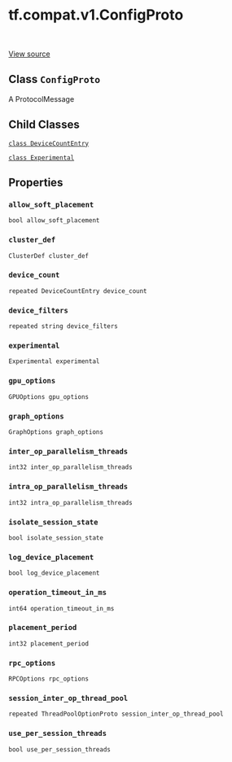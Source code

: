 <div itemscope itemtype="http://developers.google.com/ReferenceObject">
<meta itemprop="name" content="tf.compat.v1.ConfigProto" />
<meta itemprop="path" content="Stable" />
<meta itemprop="property" content="DeviceCountEntry"/>
<meta itemprop="property" content="Experimental"/>
<meta itemprop="property" content="allow_soft_placement"/>
<meta itemprop="property" content="cluster_def"/>
<meta itemprop="property" content="device_count"/>
<meta itemprop="property" content="device_filters"/>
<meta itemprop="property" content="experimental"/>
<meta itemprop="property" content="gpu_options"/>
<meta itemprop="property" content="graph_options"/>
<meta itemprop="property" content="inter_op_parallelism_threads"/>
<meta itemprop="property" content="intra_op_parallelism_threads"/>
<meta itemprop="property" content="isolate_session_state"/>
<meta itemprop="property" content="log_device_placement"/>
<meta itemprop="property" content="operation_timeout_in_ms"/>
<meta itemprop="property" content="placement_period"/>
<meta itemprop="property" content="rpc_options"/>
<meta itemprop="property" content="session_inter_op_thread_pool"/>
<meta itemprop="property" content="use_per_session_threads"/>
</div>

# tf.compat.v1.ConfigProto

<!-- Insert buttons and diff -->

<table class="tfo-notebook-buttons tfo-api" align="left">
</table>

<a target="_blank" href="/code/stable/tensorflow/core/protobuf/config.proto">View source</a>



## Class `ConfigProto`

A ProtocolMessage



<!-- Placeholder for "Used in" -->


## Child Classes
[`class DeviceCountEntry`](../../../tf/compat/v1/ConfigProto/DeviceCountEntry.md)

[`class Experimental`](../../../tf/compat/v1/ConfigProto/Experimental.md)

## Properties

<h3 id="allow_soft_placement"><code>allow_soft_placement</code></h3>

`bool allow_soft_placement`


<h3 id="cluster_def"><code>cluster_def</code></h3>

`ClusterDef cluster_def`


<h3 id="device_count"><code>device_count</code></h3>

`repeated DeviceCountEntry device_count`


<h3 id="device_filters"><code>device_filters</code></h3>

`repeated string device_filters`


<h3 id="experimental"><code>experimental</code></h3>

`Experimental experimental`


<h3 id="gpu_options"><code>gpu_options</code></h3>

`GPUOptions gpu_options`


<h3 id="graph_options"><code>graph_options</code></h3>

`GraphOptions graph_options`


<h3 id="inter_op_parallelism_threads"><code>inter_op_parallelism_threads</code></h3>

`int32 inter_op_parallelism_threads`


<h3 id="intra_op_parallelism_threads"><code>intra_op_parallelism_threads</code></h3>

`int32 intra_op_parallelism_threads`


<h3 id="isolate_session_state"><code>isolate_session_state</code></h3>

`bool isolate_session_state`


<h3 id="log_device_placement"><code>log_device_placement</code></h3>

`bool log_device_placement`


<h3 id="operation_timeout_in_ms"><code>operation_timeout_in_ms</code></h3>

`int64 operation_timeout_in_ms`


<h3 id="placement_period"><code>placement_period</code></h3>

`int32 placement_period`


<h3 id="rpc_options"><code>rpc_options</code></h3>

`RPCOptions rpc_options`


<h3 id="session_inter_op_thread_pool"><code>session_inter_op_thread_pool</code></h3>

`repeated ThreadPoolOptionProto session_inter_op_thread_pool`


<h3 id="use_per_session_threads"><code>use_per_session_threads</code></h3>

`bool use_per_session_threads`







